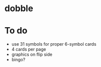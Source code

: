 # dobble


# To do

* use 31 symbols for proper 6-symbol cards
* 4 cards per page
* graphics on flip side
* bingo?